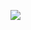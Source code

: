 ![](http://www.plantuml.com/plantuml/png/XP2zJiKm34PtFuLrzpkmLrL1NPdw0CXfJ8beVfIOIWZnxbW539bk9klOtx6LgGbLUOixxFmiA1bhs5u4VQYyIiW9scj8XIf5N7CiEN6IHTvtHWtT0QJi6I_3y9XTK3Zp4LOUnmjImtWo6xal1HUk1zUVFfNor4w07u3wRB9IslByWByHSrf62NoQMaSxitStn3C9EMfcFRccl5ChV1-Er-k_4-6lr4PtHz-ntM2Lucx5nCdhztq1)
